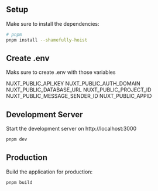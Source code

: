 ## Setup

Make sure to install the dependencies:

```bash
# pnpm
pnpm install --shamefully-hoist
```

## Create .env 

Maks sure to create .env with those variables

NUXT_PUBLIC_API_KEY
NUXT_PUBLIC_AUTH_DOMAIN
NUXT_PUBLIC_DATABASE_URL
NUXT_PUBLIC_PROJECT_ID
NUXT_PUBLIC_MESSAGE_SENDER_ID
NUXT_PUBLIC_APPID
## Development Server

Start the development server on http://localhost:3000

```bash
pnpm dev
```

## Production

Build the application for production:

```bash
pnpm build
```
